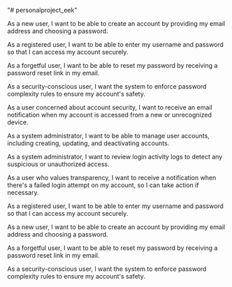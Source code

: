 "# personalproject_eek" 

As a new user, I want to be able to create an account by providing my email address and choosing a password.

As a registered user, I want to be able to enter my username and password so that I can access my account securely.

As a forgetful user, I want to be able to reset my password by receiving a password reset link in my email.

As a security-conscious user, I want the system to enforce password complexity rules to ensure my account's safety.

As a user concerned about account security, I want to receive an email notification when my account is accessed from a new or unrecognized device.

As a system administrator, I want to be able to manage user accounts, including creating, updating, and deactivating accounts.

As a system administrator, I want to review login activity logs to detect any suspicious or unauthorized access.

As a user who values transparency, I want to receive a notification when there's a failed login attempt on my account, so I can take action if necessary.

As a registered user, I want to be able to enter my username and password so that I can access my account securely.

As a new user, I want to be able to create an account by providing my email address and choosing a password.

As a forgetful user, I want to be able to reset my password by receiving a password reset link in my email.

As a security-conscious user, I want the system to enforce password complexity rules to ensure my account's safety.

